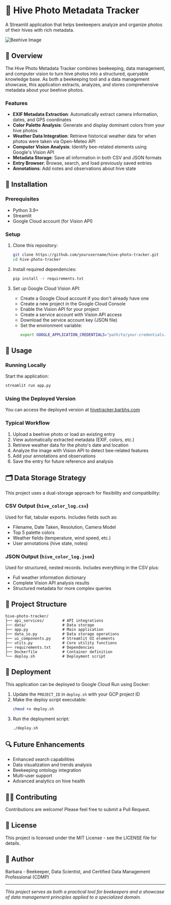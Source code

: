 # 🐝 Hive Photo Metadata Tracker

A Streamlit application that helps beekeepers analyze and organize photos of their hives with rich metadata.

![Beehive Image](default_beepic.jpg)

## 📸 Overview

The Hive Photo Metadata Tracker combines beekeeping, data management, and computer vision to turn hive photos into a structured, queryable knowledge base. As both a beekeeping tool and a data management showcase, this application extracts, analyzes, and stores comprehensive metadata about your beehive photos.

### Features

- **EXIF Metadata Extraction**: Automatically extract camera information, dates, and GPS coordinates
- **Color Palette Analysis**: Generate and display dominant colors from your hive photos
- **Weather Data Integration**: Retrieve historical weather data for when photos were taken via Open-Meteo API
- **Computer Vision Analysis**: Identify bee-related elements using Google's Vision API
- **Metadata Storage**: Save all information in both CSV and JSON formats
- **Entry Browser**: Browse, search, and load previously saved entries
- **Annotations**: Add notes and observations about hive state

## 🔧 Installation

### Prerequisites

- Python 3.9+
- Streamlit
- Google Cloud account (for Vision API)

### Setup

1. Clone this repository:
   ```bash
   git clone https://github.com/yourusername/hive-photo-tracker.git
   cd hive-photo-tracker
   ```

2. Install required dependencies:
   ```bash
   pip install -r requirements.txt
   ```

3. Set up Google Cloud Vision API:
   - Create a Google Cloud account if you don't already have one
   - Create a new project in the Google Cloud Console
   - Enable the Vision API for your project
   - Create a service account with Vision API access
   - Download the service account key (JSON file)
   - Set the environment variable:
     ```bash
     export GOOGLE_APPLICATION_CREDENTIALS="path/to/your-credentials.json"
     ```

## 🚀 Usage

### Running Locally

Start the application:
```bash
streamlit run app.py
```

### Using the Deployed Version

You can access the deployed version at [hivetracker.barbhs.com](https://hivetracker.barbhs.com)

### Typical Workflow

1. Upload a beehive photo or load an existing entry
2. View automatically extracted metadata (EXIF, colors, etc.)
3. Retrieve weather data for the photo's date and location
4. Analyze the image with Vision API to detect bee-related features
5. Add your annotations and observations
6. Save the entry for future reference and analysis

## 🗂️ Data Storage Strategy

This project uses a dual-storage approach for flexibility and compatibility:

### CSV Output (`hive_color_log.csv`)

Used for flat, tabular exports. Includes fields such as:
- Filename, Date Taken, Resolution, Camera Model
- Top 5 palette colors
- Weather fields (temperature, wind speed, etc.)
- User annotations (hive state, notes)

### JSON Output (`hive_color_log.json`)

Used for structured, nested records. Includes everything in the CSV plus:
- Full weather information dictionary
- Complete Vision API analysis results
- Structured metadata for more complex queries

## 🔄 Project Structure

```
hive-photo-tracker/
├── api_services/        # API integrations
├── data/                # Data storage
├── app.py               # Main application
├── data_io.py           # Data storage operations
├── ui_components.py     # Streamlit UI elements
├── utils.py             # Core utility functions
├── requirements.txt     # Dependencies
├── Dockerfile           # Container definition
└── deploy.sh            # Deployment script
```

## 🚢 Deployment

This application can be deployed to Google Cloud Run using Docker:

1. Update the `PROJECT_ID` in `deploy.sh` with your GCP project ID
2. Make the deploy script executable:
   ```bash
   chmod +x deploy.sh
   ```
3. Run the deployment script:
   ```bash
   ./deploy.sh
   ```

## 🔍 Future Enhancements

- Enhanced search capabilities
- Data visualization and trends analysis
- Beekeeping ontology integration
- Multi-user support
- Advanced analytics on hive health

## 👩‍💻 Contributing

Contributions are welcome! Please feel free to submit a Pull Request.

## 📄 License

This project is licensed under the MIT License - see the LICENSE file for details.

## 🙌 Author

Barbara - Beekeeper, Data Scientist, and Certified Data Management Professional (CDMP)

---

*This project serves as both a practical tool for beekeepers and a showcase of data management principles applied to a specialized domain.*
